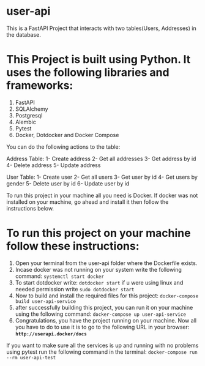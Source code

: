 # user-api

This is a FastAPI Project that interacts with two tables(Users, Addresses) in the database.
# This Project is built using Python. It uses the following libraries and frameworks:
1) FastAPI  
2) SQLAlchemy 
3) Postgresql 
4) Alembic 
5) Pytest 
6) Docker, Dotdocker and Docker Compose


You can do the following actions to the table:

Address Table:
1- Create address
2- Get all addresses
3- Get address by id
4- Delete address
5- Update address

User Table:
1- Create user
2- Get all users
3- Get user by id
4- Get users by gender
5- Delete user by id
6- Update user by id


To run this project in your machine all you need is Docker. If docker was not installed on your machine, go ahead and install it then follow the instructions below.

# To run this project on your machine follow these instructions:
1) Open your terminal from the user-api folder where the Dockerfile exists.
2) Incase docker was not running on your system write the following command: `systemctl start docker`
3) To start dotdocker write: `dotdocker start` if u were using linux and needed permission write `sudo dotdocker start`
4) Now to build and install the required files for this project: `docker-compose build user-api-service`
5) after successfully building this project, you can run it on your machine using the following command: `docker-compose up user-api-service`
6) Congratulations, you have the project running on your machine. Now all you have to do to use it is to go to the following URL in your browser: <strong>`http://userapi.docker/docs` </strong>

If you want to make sure all the services is up and running with no problems using pytest run the following command in the terminal:
`docker-compose run --rm user-api-test`
